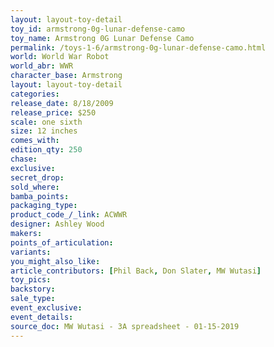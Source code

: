 ```yaml
---
layout: layout-toy-detail 
toy_id: armstrong-0g-lunar-defense-camo
toy_name: Armstrong 0G Lunar Defense Camo
permalink: /toys-1-6/armstrong-0g-lunar-defense-camo.html
world: World War Robot
world_abr: WWR
character_base: Armstrong
layout: layout-toy-detail
categories: 
release_date: 8/18/2009
release_price: $250 
scale: one sixth
size: 12 inches
comes_with: 
edition_qty: 250
chase: 
exclusive: 
secret_drop: 
sold_where: 
bamba_points: 
packaging_type: 
product_code_/_link: ACWWR
designer: Ashley Wood
makers: 
points_of_articulation: 
variants: 
you_might_also_like: 
article_contributors: [Phil Back, Don Slater, MW Wutasi]
toy_pics: 
backstory: 
sale_type: 
event_exclusive: 
event_details: 
source_doc: MW Wutasi - 3A spreadsheet - 01-15-2019
---
```

